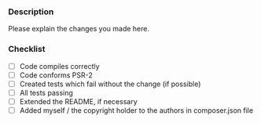 ### Description
Please explain the changes you made here.

### Checklist
- [ ] Code compiles correctly
- [ ] Code conforms PSR-2
- [ ] Created tests which fail without the change (if possible)
- [ ] All tests passing
- [ ] Extended the README, if necessary
- [ ] Added myself / the copyright holder to the authors in composer.json file